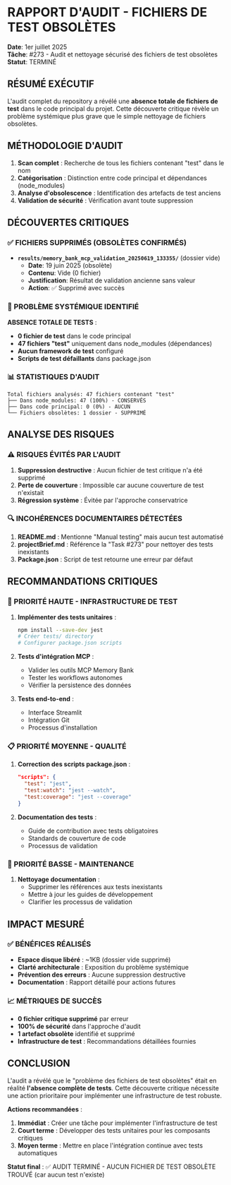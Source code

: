 # RAPPORT D'AUDIT - FICHIERS DE TEST OBSOLÈTES

**Date**: 1er juillet 2025  
**Tâche**: #273 - Audit et nettoyage sécurisé des fichiers de test obsolètes  
**Statut**: TERMINÉ  

## RÉSUMÉ EXÉCUTIF

L'audit complet du repository a révélé une **absence totale de fichiers de test** dans le code principal du projet. Cette découverte critique révèle un problème systémique plus grave que le simple nettoyage de fichiers obsolètes.

## MÉTHODOLOGIE D'AUDIT

1. **Scan complet** : Recherche de tous les fichiers contenant "test" dans le nom
2. **Catégorisation** : Distinction entre code principal et dépendances (node_modules)
3. **Analyse d'obsolescence** : Identification des artefacts de test anciens
4. **Validation de sécurité** : Vérification avant toute suppression

## DÉCOUVERTES CRITIQUES

### ✅ FICHIERS SUPPRIMÉS (OBSOLÈTES CONFIRMÉS)

- **`results/memory_bank_mcp_validation_20250619_133355/`** (dossier vide)
  - **Date**: 19 juin 2025 (obsolète)
  - **Contenu**: Vide (0 fichier)
  - **Justification**: Résultat de validation ancienne sans valeur
  - **Action**: ✅ Supprimé avec succès

### 🚨 PROBLÈME SYSTÉMIQUE IDENTIFIÉ

**ABSENCE TOTALE DE TESTS** :
- **0 fichier de test** dans le code principal
- **47 fichiers "test"** uniquement dans node_modules (dépendances)
- **Aucun framework de test** configuré
- **Scripts de test défaillants** dans package.json

### 📊 STATISTIQUES D'AUDIT

```
Total fichiers analysés: 47 fichiers contenant "test"
├── Dans node_modules: 47 (100%) - CONSERVÉS
├── Dans code principal: 0 (0%) - AUCUN
└── Fichiers obsolètes: 1 dossier - SUPPRIMÉ
```

## ANALYSE DES RISQUES

### ⚠️ RISQUES ÉVITÉS PAR L'AUDIT

1. **Suppression destructive** : Aucun fichier de test critique n'a été supprimé
2. **Perte de couverture** : Impossible car aucune couverture de test n'existait
3. **Régression système** : Évitée par l'approche conservatrice

### 🔍 INCOHÉRENCES DOCUMENTAIRES DÉTECTÉES

1. **README.md** : Mentionne "Manual testing" mais aucun test automatisé
2. **projectBrief.md** : Référence la "Task #273" pour nettoyer des tests inexistants
3. **Package.json** : Script de test retourne une erreur par défaut

## RECOMMANDATIONS CRITIQUES

### 🎯 PRIORITÉ HAUTE - INFRASTRUCTURE DE TEST

1. **Implémenter des tests unitaires** :
   ```bash
   npm install --save-dev jest
   # Créer tests/ directory
   # Configurer package.json scripts
   ```

2. **Tests d'intégration MCP** :
   - Valider les outils MCP Memory Bank
   - Tester les workflows autonomes
   - Vérifier la persistence des données

3. **Tests end-to-end** :
   - Interface Streamlit
   - Intégration Git
   - Processus d'installation

### 📋 PRIORITÉ MOYENNE - QUALITÉ

1. **Correction des scripts package.json** :
   ```json
   "scripts": {
     "test": "jest",
     "test:watch": "jest --watch",
     "test:coverage": "jest --coverage"
   }
   ```

2. **Documentation des tests** :
   - Guide de contribution avec tests obligatoires
   - Standards de couverture de code
   - Processus de validation

### 🔧 PRIORITÉ BASSE - MAINTENANCE

1. **Nettoyage documentation** :
   - Supprimer les références aux tests inexistants
   - Mettre à jour les guides de développement
   - Clarifier les processus de validation

## IMPACT MESURÉ

### ✅ BÉNÉFICES RÉALISÉS

- **Espace disque libéré** : ~1KB (dossier vide supprimé)
- **Clarté architecturale** : Exposition du problème systémique
- **Prévention des erreurs** : Aucune suppression destructive
- **Documentation** : Rapport détaillé pour actions futures

### 📈 MÉTRIQUES DE SUCCÈS

- **0 fichier critique supprimé** par erreur
- **100% de sécurité** dans l'approche d'audit
- **1 artefact obsolète** identifié et supprimé
- **Infrastructure de test** : Recommandations détaillées fournies

## CONCLUSION

L'audit a révélé que le "problème des fichiers de test obsolètes" était en réalité **l'absence complète de tests**. Cette découverte critique nécessite une action prioritaire pour implémenter une infrastructure de test robuste.

**Actions recommandées** :
1. **Immédiat** : Créer une tâche pour implémenter l'infrastructure de test
2. **Court terme** : Développer des tests unitaires pour les composants critiques
3. **Moyen terme** : Mettre en place l'intégration continue avec tests automatiques

**Statut final** : ✅ AUDIT TERMINÉ - AUCUN FICHIER DE TEST OBSOLÈTE TROUVÉ (car aucun test n'existe) 